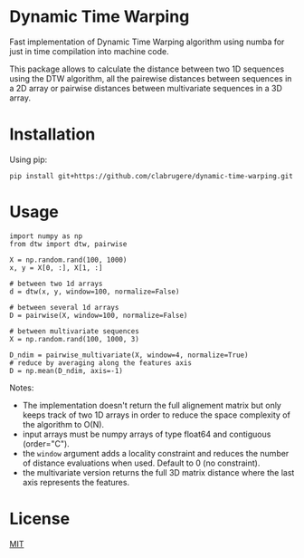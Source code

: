 # Dynamic Time Warping

Fast implementation of Dynamic Time Warping algorithm using numba for just in time compilation into machine code. 

This package allows to calculate the distance between two 1D sequences using the DTW algorithm, all the pairewise distances between sequences in a 2D array or pairwise distances between multivariate sequences in a 3D array.

# Installation

Using pip:
```
pip install git+https://github.com/clabrugere/dynamic-time-warping.git
```

# Usage

```
import numpy as np
from dtw import dtw, pairwise

X = np.random.rand(100, 1000)
x, y = X[0, :], X[1, :]

# between two 1d arrays
d = dtw(x, y, window=100, normalize=False)

# between several 1d arrays
D = pairwise(X, window=100, normalize=False)

# between multivariate sequences
X = np.random.rand(100, 1000, 3)

D_ndim = pairwise_multivariate(X, window=4, normalize=True)
# reduce by averaging along the features axis
D = np.mean(D_ndim, axis=-1)
```

Notes:
 - The implementation doesn't return the full alignement matrix but only keeps track of two 1D arrays in order to reduce the space complexity of the algorithm to O(N).
 - input arrays must be numpy arrays of type float64 and contiguous (order="C").
 - the `window` argument adds a locality constraint and reduces the number of distance evaluations when used. Default to 0 (no constraint).
 - the multivariate version returns the full 3D matrix distance where the last axis represents the features.

# License

[MIT](LICENSE)